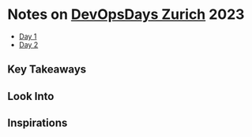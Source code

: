 # Notes on [DevOpsDays Zurich](https://www.devopsdays.ch/) 2023

- [Day 1](day1.md)
- [Day 2](day2.md)

## Key Takeaways


## Look Into


## Inspirations

